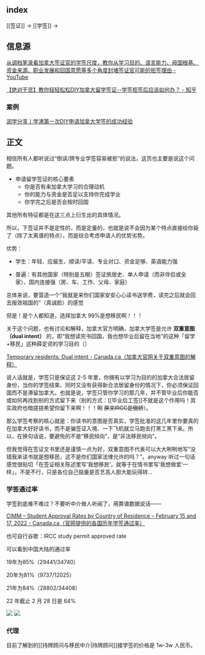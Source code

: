 
## index

[[签证]] -> [[学签]] ->

## 信息源

[从调档笔录看加拿大签证官的学签尺度，教你从学习目的、语言能力、母国根基、资金来源、职业发展和回国意愿等多个角度封堵签证官可能的拒签理由 - YouTube](https://www.youtube.com/watch?v=DzPTPP9ZafU&list=WL&index=1)

[【绝对干货】教你轻轻松松DIY加拿大留学签证--学签拒签后应该如何办？ - 知乎](https://zhuanlan.zhihu.com/p/161061200)

### 案例

[润学分享丨学渣第一次DIY申请加拿大学签的成功经验](https://mp.weixin.qq.com/s/9_LzAUTQGciFTZYmIHSpWA)

## 正文

相信所有人都听说过“倒读/跨专业学签容易被拒”的说法，这页也主要是说这个问题。

- 申请留学签证的核心要素
	- 你是否有来加拿大学习的合理动机
	- 你的能力与资金是否足以支持你完成学业
	- 你学完之后是否会按时回国

其他所有特征都是在这三点上衍生出的具体情况。

所以，下签证并不是定性的，而是定量的，也就是说不会因为某个特点直接给你毙了（除了太离谱的特点），而是综合考虑申请人的优势劣势。

优势：

- 学生：年轻、应届生、顺读/平读、专业对口、资金足够、英语能力强

- 普遍：有其他国家（特别是五眼）签证旅居史、单人申请（而非伴侣或全家）、国内连接强（房、车、工作、父母、家庭）

总体来说，要营造一个“我就是来你们国家安安心心读书送学费，读完之后就会回去报效祖国的”（真诚脸）的感觉

但是！是个人都知道，选择加拿大 99%是想移民啊！！！

关于这个问题，也有讨论和解释，加拿大官方明确，加拿大学签是允许 **双重意图（dual intent）** 的，即“我想读完书回国，我也想毕业后留在当地”的这种「留学+移民」这种薛定谔的学习目的（）

[Temporary residents: Dual intent - Canada.ca（加拿大官网关于双重意图的解释）](https://www.canada.ca/en/immigration-refugees-citizenship/corporate/publications-manuals/operational-bulletins-manuals/temporary-residents/visitors/dual-intent-applicants.html)

说人话就是，学签只是保证这 2-5 年里，你拥有以学习为目的的加拿大合法居留身份，当你的学签结束、同时又没有获得新合法居留身份的情况下，你必须保证回国而不是滞留加拿大。也就是说，学签只管你学习的那几年，并不管毕业后你能否或如何再找到别的方式留下来（别的方式：[[毕业后工签]]不就是这个作用吗！其实政府也暗搓搓希望你留下来啊！！！啊 ~~原来IRCC是傲娇~~）。

那么学签考察的核心就是：你读书的意图是否真实，学签批准的这几年里你要真的在加拿大好好读书，而不是骗签证入境、一下飞机就立马跑去打黑工黑下来。所以，在换句话说，要避免的不是“移民倾向”，是“非法移民倾向”。

但我觉得在签证文书里还是谨慎一点为好，双重意图不代表可以大大咧咧地写“没错我来读书就是想移民，这不是你们国家法律允许的吗？”。anyway 听过一句话感觉很贴切「在签证相关陈述里写‘我想移民’，就等于在情书里写‘我想做爱’一样」，不是不行，只是各位自己掂量是否艺高人胆大能玩得转...

### 学签通过率

学签到底难不难过？不要听中介耸人听闻了，用靠谱数据说话——

[CIMM – Student Approval Rates by Country of Residence – February 15 and 17, 2022 - Canada.ca（官网提供的各国历年学签通过率）](https://www.canada.ca/en/immigration-refugees-citizenship/corporate/transparency/committees/cimm-feb-15-17-2022/student-approval-rates.html)

也可自行谷歌：IRCC study permit approved rate

可以看到中国大陆的通过率

19年为85%（29441/34740）

20年为81%（9737/12025）

21年为84%（28802/34408）

22 年截止 2 月 28 日是 64%

![](https://picture-guan.oss-cn-hangzhou.aliyuncs.com/20220915143949.png)
![](https://picture-guan.oss-cn-hangzhou.aliyuncs.com/20220915144005.png)


### 代理


目前了解到的[[持牌顾问与移民中介|持牌顾问]]接学签的价格是 1w-3w 人民币。




